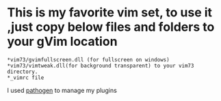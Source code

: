 # This is my favorite vim set, to use it ,just copy below files and folders to your gVim location
	*vim73/gvimfullscreen.dll (for fullscreen on windows)
	*vim73/vimtweak.dll(for background transparent) to your vim73 directory.
	*_vimrc file
I used [pathogen](https://github.com/tpope/vim-pathogen.git) to manage my plugins
